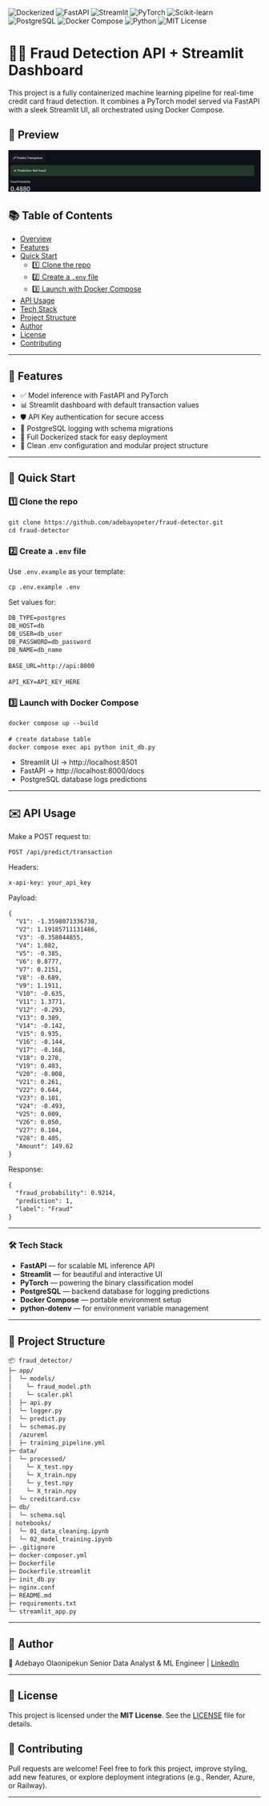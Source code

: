 ![Dockerized](https://img.shields.io/badge/Dockerized-%E2%9C%85-blue)
![FastAPI](https://img.shields.io/badge/FastAPI-%F0%9F%94%A5-green)
![Streamlit](https://img.shields.io/badge/Streamlit-%23FF4B4B.svg?logo=streamlit&logoColor=white)
![PyTorch](https://img.shields.io/badge/PyTorch-red?logo=pytorch)
![Scikit-learn](https://img.shields.io/badge/Scikit--Learn-F7931E?logo=scikit-learn&logoColor=white)
![PostgreSQL](https://img.shields.io/badge/PostgreSQL-4169E1?logo=postgresql&logoColor=white)
![Docker Compose](https://img.shields.io/badge/Docker--Compose-2496ED?logo=docker&logoColor=white)
![Python](https://img.shields.io/badge/Python-3776AB?logo=python&logoColor=white)
![MIT License](https://img.shields.io/badge/License-MIT-yellow.svg)

# 🕵️‍♂️ Fraud Detection API + Streamlit Dashboard

This project is a fully containerized machine learning pipeline for real-time credit card fraud detection. It combines a PyTorch model served via FastAPI with a sleek Streamlit UI, all orchestrated using Docker Compose.

## 🎥 Preview

![Streamlit App Screenshot](assets/streamlit_ui.png)

## 📚 Table of Contents

- [Overview](#-fraud-detection-api--streamlit-dashboard)
- [Features](#-features)
- [Quick Start](#-quick-start)
  - [1️⃣ Clone the repo](#1️-clone-the-repo)
  - [2️⃣ Create a `.env` file](#2️-create-a-env-file)
  - [3️⃣ Launch with Docker Compose](#3️-launch-with-docker-compose)
- [API Usage](#️-api-usage)
- [Tech Stack](#-tech-stack)
- [Project Structure](#-project-structure)
- [Author](#-author)
- [License](#-license)
- [Contributing](#-want-to-contribute)

---

## 🔧 Features

- ✅ Model inference with FastAPI and PyTorch
- 📊 Streamlit dashboard with default transaction values
- 🛡️ API Key authentication for secure access
- 🐘 PostgreSQL logging with schema migrations
- 🐳 Full Dockerized stack for easy deployment
- 🌱 Clean .env configuration and modular project structure

---
## 🚀 Quick Start
### 1️⃣ Clone the repo

```pycon
git clone https://github.com/adebayopeter/fraud-detector.git
cd fraud-detector
```
### 2️⃣ Create a `.env` file
Use `.env.example` as your template:
```pycon
cp .env.example .env
```
Set values for:
```pycon
DB_TYPE=postgres
DB_HOST=db 
DB_USER=db_user
DB_PASSWORD=db_password
DB_NAME=db_name

BASE_URL=http://api:8000

API_KEY=API_KEY_HERE
```

### 3️⃣ Launch with Docker Compose
```pycon
docker compose up --build

# create database table
docker compose exec api python init_db.py
```
- Streamlit UI → http://localhost:8501
- FastAPI → http://localhost:8000/docs
- PostgreSQL database logs predictions
---

## ✉️ API Usage

Make a POST request to:
```pycon
POST /api/predict/transaction
```
Headers:
```pycon
x-api-key: your_api_key
```
Payload:
```pycon
{
  "V1": -1.3598071336738,
  "V2": 1.19185711131486,
  "V3": -0.358044855,
  "V4": 1.082,
  "V5": -0.385,
  "V6": 0.8777,
  "V7": 0.2151,
  "V8": -0.689,
  "V9": 1.1911,
  "V10": -0.635,
  "V11": 1.3771,
  "V12": -0.293,
  "V13": 0.389,
  "V14": -0.142,
  "V15": 0.935,
  "V16": -0.144,
  "V17": -0.168,
  "V18": 0.278,
  "V19": 0.403,
  "V20": -0.008,
  "V21": 0.261,
  "V22": 0.644,
  "V23": 0.101,
  "V24": -0.493,
  "V25": 0.009,
  "V26": 0.050,
  "V27": 0.104,
  "V28": 0.405,
  "Amount": 149.62
}

```
Response:
```pycon
{
  "fraud_probability": 0.9214,
  "prediction": 1,
  "label": "Fraud"
}
```
---
### 🛠 Tech Stack
- **FastAPI** — for scalable ML inference API
- **Streamlit** — for beautiful and interactive UI
- **PyTorch** — powering the binary classification model
- **PostgreSQL** — backend database for logging predictions
- **Docker Compose** — portable environment setup
- **python-dotenv** — for environment variable management
---

## 📂 Project Structure
```
📦 fraud_detector/
├─ app/
│  └─ models/
│    └─ fraud_model.pth
│    └─ scaler.pkl
│  ├─ api.py
│  └─ logger.py
│  └─ predict.py
│  └─ schemas.py
│  /azureml
│  ├─ training_pipeline.yml
├─ data/
│  └─ processed/
│    └─ X_test.npy
│    └─ X_train.npy
│    └─ y_test.npy
│    └─ X_train.npy
│  └─ creditcard.csv
├─ db/
│  └─ schema.sql
│ notebooks/
│  └─ 01_data_cleaning.ipynb
│  └─ 02_model_training.ipynb
├─ .gitignore
├─ docker-composer.yml
├─ Dockerfile
├─ Dockerfile.streamlit
├─ init_db.py
├─ nginx.conf
├─ README.md
├─ requirements.txt
└─ streamlit_app.py
```
---
## 🧠 Author
👤 Adebayo Olaonipekun Senior Data Analyst & ML Engineer | [LinkedIn](https://www.linkedin.com/in/adebayo-olaonipekun/)

---

## 📃 License
This project is licensed under the **MIT License**. See the [LICENSE](LICENSE) file for details.

## 🤝 Contributing
Pull requests are welcome! Feel free to fork this project, improve styling, add new features, or explore deployment integrations (e.g., Render, Azure, or Railway).

---
